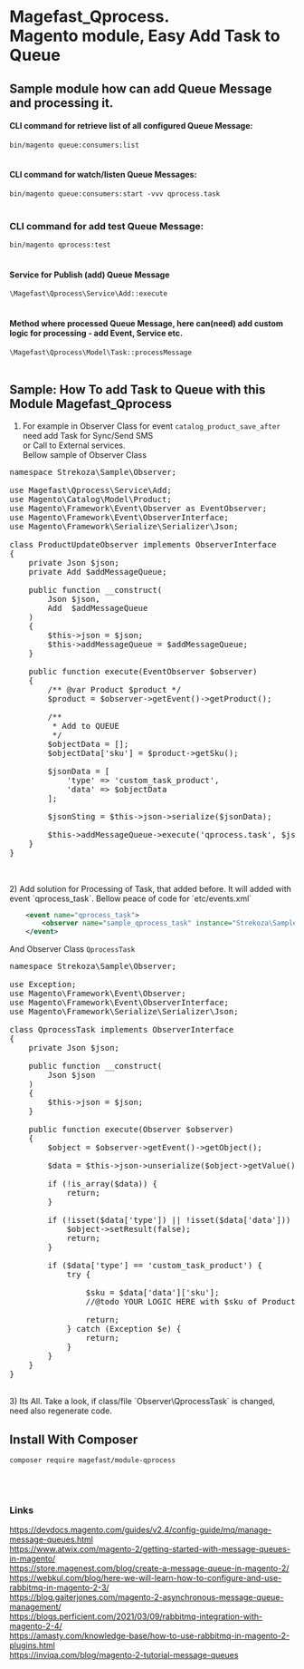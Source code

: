 # Magefast_Qprocess. <br>Magento module, Easy Add Task to Queue

## Sample module how can add Queue Message and processing it.


#### CLI command for retrieve list of all configured Queue Message:
<code>bin/magento queue:consumers:list</code>
<br><br>

#### CLI command for watch/listen Queue Messages:
<code>bin/magento queue:consumers:start -vvv qprocess.task</code>
<br><br>

### CLI command for add test Queue Message:
<code>bin/magento qprocess:test</code>
<br><br>

#### Service for Publish (add) Queue Message 
`\Magefast\Qprocess\Service\Add::execute`
<br><br>

#### Method where processed Queue Message, here can(need) add custom logic for processing - add Event, Service etc.
`\Magefast\Qprocess\Model\Task::processMessage`
<br><br>

## Sample: How To add Task to Queue with this Module Magefast_Qprocess

1) For example in Observer Class for event `catalog_product_save_after` need add Task for Sync/Send SMS <br>or Call to External services. 
   <br>Bellow sample of Observer Class

<pre>
namespace Strekoza\Sample\Observer;

use Magefast\Qprocess\Service\Add;
use Magento\Catalog\Model\Product;
use Magento\Framework\Event\Observer as EventObserver;
use Magento\Framework\Event\ObserverInterface;
use Magento\Framework\Serialize\Serializer\Json;

class ProductUpdateObserver implements ObserverInterface
{
    private Json $json;
    private Add $addMessageQueue;

    public function __construct(
        Json $json,
        Add  $addMessageQueue
    )
    {
        $this->json = $json;
        $this->addMessageQueue = $addMessageQueue;
    }

    public function execute(EventObserver $observer)
    {
        /** @var Product $product */
        $product = $observer->getEvent()->getProduct();

        /**
         * Add to QUEUE
         */
        $objectData = [];
        $objectData['sku'] = $product->getSku();

        $jsonData = [
            'type' => 'custom_task_product',
            'data' => $objectData
        ];

        $jsonSting = $this->json->serialize($jsonData);

        $this->addMessageQueue->execute('qprocess.task', $jsonSting);
    }
}

</pre>
<br>
2) Add solution for Processing of Task, that added before.
   It will added with event `qprocess_task`.
   Bellow peace of code for `etc/events.xml`

```xml
    <event name="qprocess_task">
        <observer name="sample_qprocess_task" instance="Strekoza\Sample\Observer\QprocessTask"/>
    </event>
```

   And Observer Class `QprocessTask`
   <pre>
namespace Strekoza\Sample\Observer;

use Exception;
use Magento\Framework\Event\Observer;
use Magento\Framework\Event\ObserverInterface;
use Magento\Framework\Serialize\Serializer\Json;

class QprocessTask implements ObserverInterface
{
    private Json $json;

    public function __construct(
        Json $json
    )
    {
        $this->json = $json;
    }

    public function execute(Observer $observer)
    {
        $object = $observer->getEvent()->getObject();

        $data = $this->json->unserialize($object->getValue());

        if (!is_array($data)) {
            return;
        }

        if (!isset($data['type']) || !isset($data['data'])) {
            $object->setResult(false);
            return;
        }

        if ($data['type'] == 'custom_task_product') {
            try {

                $sku = $data['data']['sku'];
                //@todo YOUR LOGIC HERE with $sku of Product

                return;
            } catch (Exception $e) {
                return;
            }
        }
    }
}
</pre>
<br>
3) Its All. Take a look, if class/file `Observer\QprocessTask` is changed, need also regenerate code.



## Install With Composer

`composer require magefast/module-qprocess`

<br><br>
### Links
https://devdocs.magento.com/guides/v2.4/config-guide/mq/manage-message-queues.html
<br>
https://www.atwix.com/magento-2/getting-started-with-message-queues-in-magento/
<br>
https://store.magenest.com/blog/create-a-message-queue-in-magento-2/
<br>
https://webkul.com/blog/here-we-will-learn-how-to-configure-and-use-rabbitmq-in-magento-2-3/
<br>
https://blog.gaiterjones.com/magento-2-asynchronous-message-queue-management/
<br>
https://blogs.perficient.com/2021/03/09/rabbitmq-integration-with-magento-2-4/
<br>
https://amasty.com/knowledge-base/how-to-use-rabbitmq-in-magento-2-plugins.html
<br>
https://inviqa.com/blog/magento-2-tutorial-message-queues
